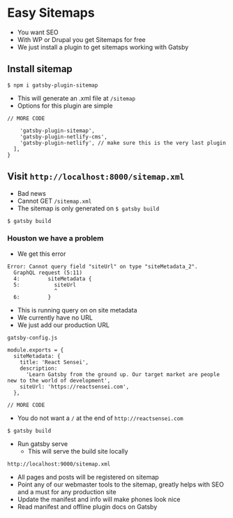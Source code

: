 # Easy Sitemaps
* You want SEO
* With WP or Drupal you get Sitemaps for free
* We just install a plugin to get sitemaps working with Gatsby

## Install sitemap
`$ npm i gatsby-plugin-sitemap`

* This will generate an .xml file at `/sitemap`
* Options for this plugin are simple

```
// MORE CODE

    'gatsby-plugin-sitemap',
    'gatsby-plugin-netlify-cms',
    'gatsby-plugin-netlify', // make sure this is the very last plugin
  ],
}
```

## Visit `http://localhost:8000/sitemap.xml`
* Bad news
* Cannot GET `/sitemap.xml`
* The sitemap is only generated on `$ gatsby build`

`$ gatsby build`

### Houston we have a problem
* We get this error

```
Error: Cannot query field "siteUrl" on type "siteMetadata_2".
  GraphQL request (5:11)
  4:         siteMetadata {
  5:           siteUrl
               ^
  6:         }
```

* This is running query on on site metadata
* We currently have no URL
* We just add our production URL

`gatsby-config.js`

```
module.exports = {
  siteMetadata: {
    title: 'React Sensei',
    description:
      'Learn Gatsby from the ground up. Our target market are people new to the world of development',
    siteUrl: 'https://reactsensei.com',
  },

// MORE CODE
```

* You do not want a `/` at the end of `http://reactsensei.com`

`$ gatsby build`

* Run gatsby serve
    - This will serve the build site locally

`http://localhost:9000/sitemap.xml`

* All pages and posts will be registered on sitemap
* Point any of our webmaster tools to the sitemap, greatly helps with SEO and a must for any production site 
* Update the manifest and info will make phones look nice
* Read manifest and offline plugin docs on Gatsby
